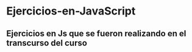# Ejercicios-en-JavaScript
Ejercicios en Js que se fueron realizando en el transcurso del curso
-----------------------------
